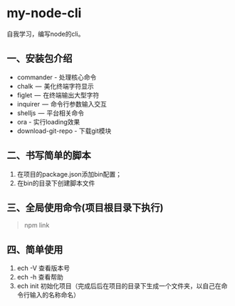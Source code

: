 # my-node-cli
自我学习，编写node的cli。
## 一、安装包介绍
* commander - 处理核心命令
* chalk  —  美化终端字符显示
* figlet  —  在终端输出大型字符
* inquirer  —  命令行参数输入交互
* shelljs  —  平台相关命令
* ora - 实行loading效果
* download-git-repo - 下载git模块

## 二、书写简单的脚本
1. 在项目的package.json添加bin配置；
2. 在bin的目录下创建脚本文件

## 三、全局使用命令(项目根目录下执行)
> npm link

## 四、简单使用
1. ech -V 查看版本号
2. ech -h 查看帮助
3. ech init 初始化项目（完成后后在项目的目录下生成一个文件夹，以自己在命令行输入的名称命名）